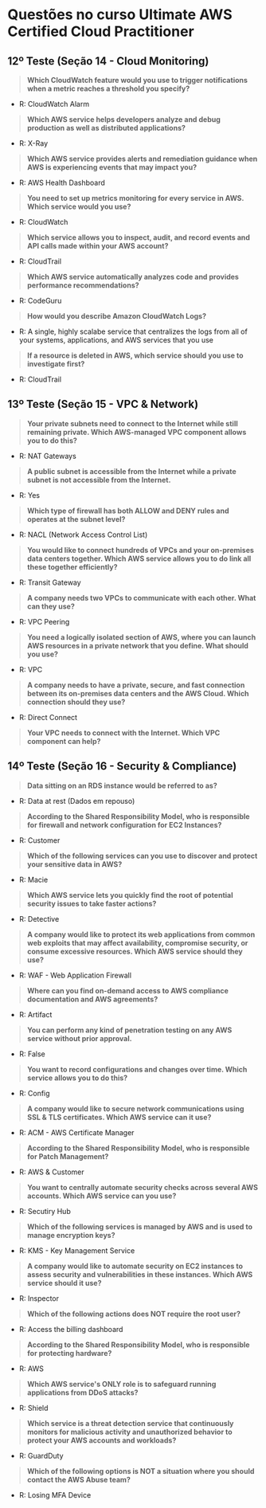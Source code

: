 # Questões no curso Ultimate AWS Certified Cloud Practitioner

## 12º Teste (Seção 14 - Cloud Monitoring)

> **Which CloudWatch feature would you use to trigger notifications when a metric reaches a threshold you specify?**
- R: CloudWatch Alarm

> **Which AWS service helps developers analyze and debug production as well as distributed applications?**
- R: X-Ray

> **Which AWS service provides alerts and remediation guidance when AWS is experiencing events that may impact you?**
- R: AWS Health Dashboard

> **You need to set up metrics monitoring for every service in AWS. Which service would you use?**
- R: CloudWatch

> **Which service allows you to inspect, audit, and record events and API calls made within your AWS account?**
- R: CloudTrail

> **Which AWS service automatically analyzes code and provides performance recommendations?**
- R: CodeGuru

> **How would you describe Amazon CloudWatch Logs?**
- R: A single, highly scalabe service that centralizes the logs from all of your systems, applications, and AWS services that you use

> **If a resource is deleted in AWS, which service should you use to investigate first?**
- R: CloudTrail

## 13º Teste (Seção 15 - VPC & Network)

> **Your private subnets need to connect to the Internet while still remaining private. Which AWS-managed VPC component allows you to do this?**
- R: NAT Gateways

> **A public subnet is accessible from the Internet while a private subnet is not accessible from the Internet.**
- R: Yes

> **Which type of firewall has both ALLOW and DENY rules and operates at the subnet level?**
- R: NACL (Network Access Control List)

> **You would like to connect hundreds of VPCs and your on-premises data centers together. Which AWS service allows you to do link all these together efficiently?**
- R: Transit Gateway

> **A company needs two VPCs to communicate with each other. What can they use?**
- R: VPC Peering

> **You need a logically isolated section of AWS, where you can launch AWS resources in a private network that you define. What should you use?**
- R: VPC

> **A company needs to have a private, secure, and fast connection between its on-premises data centers and the AWS Cloud. Which connection should they use?**
- R: Direct Connect

> **Your VPC needs to connect with the Internet. Which VPC component can help?**

## 14º Teste (Seção 16 - Security & Compliance)

> **Data sitting on an RDS instance would be referred to as?**
- R: Data at rest (Dados em repouso)

> **According to the Shared Responsibility Model, who is responsible for firewall and network configuration for EC2 Instances?**
- R: Customer

> **Which of the following services can you use to discover and protect your sensitive data in AWS?**
- R: Macie

> **Which AWS service lets you quickly find the root of potential security issues to take faster actions?**
- R: Detective

> **A company would like to protect its web applications from common web exploits that may affect availability, compromise security, or consume excessive resources. Which AWS service should they use?**
- R: WAF - Web Application Firewall

> **Where can you find on-demand access to AWS compliance documentation and AWS agreements?**
- R: Artifact

> **You can perform any kind of penetration testing on any AWS service without prior approval.**
- R: False

> **You want to record configurations and changes over time. Which service allows you to do this?**
- R: Config

> **A company would like to secure network communications using SSL & TLS certificates. Which AWS service can it use?**
- R: ACM - AWS Certificate Manager

> **According to the Shared Responsibility Model, who is responsible for Patch Management?**
- R: AWS & Customer

> **You want to centrally automate security checks across several AWS accounts. Which AWS service can you use?**
- R: Secutiry Hub

> **Which of the following services is managed by AWS and is used to manage encryption keys?**
- R: KMS - Key Management Service

> **A company would like to automate security on EC2 instances to assess security and vulnerabilities in these instances. Which AWS service should it use?**
- R: Inspector

> **Which of the following actions does NOT require the root user?**
- R: Access the billing dashboard

> **According to the Shared Responsibility Model, who is responsible for protecting hardware?**
- R: AWS

> **Which AWS service's ONLY role is to safeguard running applications from DDoS attacks?**
- R: Shield

> **Which service is a threat detection service that continuously monitors for malicious activity and unauthorized behavior to protect your AWS accounts and workloads?**
- R: GuardDuty

> **Which of the following options is NOT a situation where you should contact the AWS Abuse team?**
- R: Losing MFA Device